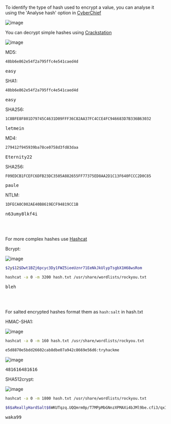 To identify the type of hash used to encrypt a value, you can analyse it using the 'Analyse hash' option in [CyberChief](https://gchq.github.io/CyberChef/) 

![image](https://github.com/user-attachments/assets/9053fd1c-8d86-49c7-90c4-ed19d8a5aa60)

You can decrypt simple hashes using [Crackstation](https://crackstation.net/) 

![image](https://github.com/user-attachments/assets/e5a17847-a6b5-434e-9ee0-822949b8290d)

MD5:
```Bash
48bb6e862e54f2a795ffc4e541caed4d
```
<pre>
easy
</pre>

SHA1:
```Bash
48bb6e862e54f2a795ffc4e541caed4d
```
<pre>
easy
</pre>

SHA256:
```Bash
1C8BFE8F801D79745C4631D09FFF36C82AA37FC4CCE4FC946683D7B336B63032
```
<pre>
letmein
</pre>

MD4:
```Bash
279412f945939ba78ce0758d3fd83daa
```
<pre>
Eternity22
</pre>

SHA256:
```Bash
F09EDCB1FCEFC6DFB23DC3505A882655FF77375ED8AA2D1C13F640FCCC2D0C85
```
<pre>paule</pre>

NTLM:
```Bash
1DFECA0C002AE40B8619ECF94819CC1B
```
<pre>n63umy8lkf4i</pre>

<br>
</br>

For more complex hashes use [Hashcat](https://hashcat.net/wiki/doku.php?id=example_hashes)  

Bcrypt:  

![image](https://github.com/user-attachments/assets/689f64ae-1cbc-493c-908a-e6c69b82c297)
```Bash
$2y$12$Dwt1BZj6pcyc3Dy1FWZ5ieeUznr71EeNkJkUlypTsgbX1H68wsRom
```
```Bash
hashcat -a 0 -m 3200 hash.txt /usr/share/wordlists/rockyou.txt
```
<pre>
bleh
</pre>  

<br>
</br>

For salted encrypted hashes format them as `hash:salt` in hash.txt  

HMAC-SHA1:  

![image](https://github.com/user-attachments/assets/956ef83b-fd3c-4d66-bfb4-2ed00736518e)
```Bash
hashcat -a 0 -m 160 hash.txt /usr/share/wordlists/rockyou.txt
```
```Bash
e5d8870e5bdd26602cab8dbe07a942c8669e56d6:tryhackme
```
![image](https://github.com/user-attachments/assets/f7faa470-e12e-4d8e-85d8-841654b84f6e)
<pre>481616481616</pre>

SHA512crypt:  

![image](https://github.com/user-attachments/assets/524e7019-0077-484c-a949-e41582085132)
```Bash
hashcat -a 0 -m 1800 hash.txt /usr/share/wordlists/rockyou.txt
```
```Bash
$6$aReallyHardSalt$6WKUTqzq.UQQmrm0p/T7MPpMbGNnzXPMAXi4bJMl9be.cfi3/qxIf.hsGpS41BqMhSrHVXgMpdjS6xeKZAs02.
```
<pre>waka99</pre>
